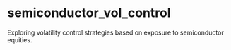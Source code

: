 # semiconductor_vol_control
Exploring volatility control strategies based on exposure to semiconductor equities.
